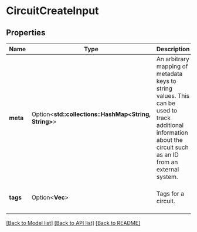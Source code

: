 # CircuitCreateInput

## Properties

Name | Type | Description | Notes
------------ | ------------- | ------------- | -------------
**meta** | Option<**std::collections::HashMap<String, String>**> | An arbitrary mapping of metadata keys to string values. This can be used to track additional information about the circuit such as an ID from an external system. | [optional][default to {}]
**tags** | Option<**Vec<String>**> | Tags for a circuit. | [optional][default to ["latest"]]

[[Back to Model list]](../README.md#documentation-for-models) [[Back to API list]](../README.md#documentation-for-api-endpoints) [[Back to README]](../README.md)


